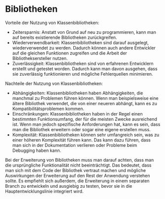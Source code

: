# Bibliotheken

Vorteile der Nutzung von Klassenbibliotheken:

- Zeitersparnis: Anstatt von Grund auf neu zu programmieren, kann man auf bereits existierende Bibliotheken zurückgreifen.
- Wiederverwendbarkeit: Klassenbibliotheken sind darauf ausgelegt, wiederverwendet zu werden. Dadurch können auch andere Entwickler auf die gleichen Funktionen zugreifen und die Arbeit der Bibliotheksersteller nutzen.
- Zuverlässigkeit: Klassenbibliotheken sind von erfahrenen Entwicklern erstellt und getestet worden. Dadurch kann man davon ausgehen, dass sie zuverlässig funktionieren und mögliche Fehlerquellen minimieren.

Nachteile der Nutzung von Klassenbibliotheken:

- Abhängigkeiten: Klassenbibliotheken haben Abhängigkeiten, die manchmal zu Problemen führen können. Wenn man beispielsweise eine ältere Bibliothek verwendet, die von einer neueren abhängt, kann es zu Kompatibilitätsproblemen kommen.
- Einschränkungen: Klassenbibliotheken haben in der Regel einen bestimmten Funktionsumfang, der für die meisten Zwecke ausreichend ist. Wenn man jedoch spezifische Anforderungen hat, kann es sein, dass man die Bibliothek erweitern oder sogar eine eigene erstellen muss.
- Komplexität: Klassenbibliotheken können sehr umfangreich sein, was zu einer höheren Komplexität führen kann. Das kann dazu führen, dass man sich in der Dokumentation verlieren oder Probleme beim Debugging haben kann.

Bei der Erweiterung von Bibliotheken muss man darauf achten, dass man die ursprüngliche Funktionalität nicht beeinträchtigt. Das bedeutet, dass man sich mit dem Code der Bibliothek vertraut machen und mögliche Auswirkungen der Erweiterung auf den Rest der Anwendung verstehen sollte. Es empfiehlt sich außerdem, die Erweiterung in einem separaten Branch zu entwickeln und ausgiebig zu testen, bevor sie in die Hauptentwicklungslinie integriert wird.
